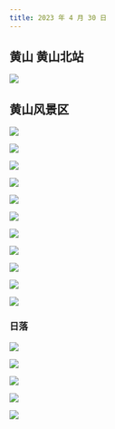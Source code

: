 ```yaml
---
title: 2023 年 4 月 30 日
---
```


## 黄山 黄山北站

![](http://r.photo.store.qq.com/psc?/V53zNsw50AU6SY3IaO3s4AEy7E3FJqkF/bqQfVz5yrrGYSXMvKr.cqVaaXn7k67iyNWRUuI6MCAMWuMf2EmQ750da3fv.p2TTiZ3k6T1D2LHhSc8iRDRzFgpV30otJ5qydj2Onn.79f0!/r)

## 黄山风景区

![](http://r.photo.store.qq.com/psc?/V53zNsw50AU6SY3IaO3s4AEy7E3FJqkF/bqQfVz5yrrGYSXMvKr.cqZEDJ5v7o2B2HAUWmlC4KAiIlFnkf6bwHSdPRno310NNuMXjGoXoi6H4pdls0DpsGBq0QnWNZM2qz6uXgg7BfD4!/r)

![](http://r.photo.store.qq.com/psc?/V53zNsw50AU6SY3IaO3s4AEy7E3FJqkF/bqQfVz5yrrGYSXMvKr.cqZLbx7tjUe0ZyjMi62Fcq7jecIrvUT2vw46slME9Qy6UdpGzOr7oYu7w9iwp4KxWksmT5IBvC.PlD3OOk7Is.Z0!/r)

![](http://r.photo.store.qq.com/psc?/V53zNsw50AU6SY3IaO3s4AEy7E3FJqkF/bqQfVz5yrrGYSXMvKr.cqY.3yP9LVUztIu2DXVv1ty0bpscBAXBtcC7i*MH5e4sga5LDzxS48U2QY3s9koPptUPYiQKAcqI4k32HRKbP124!/r)

![](http://r.photo.store.qq.com/psc?/V53zNsw50AU6SY3IaO3s4AEy7E3FJqkF/bqQfVz5yrrGYSXMvKr.cqe6q1RpDhOHG3m7USDmP5LkM.t6i5dVp4cQ8mOTCgCRFSWWi9HvxeLV*Kp8t5WoUnvj.acFlWh8KaiBYtk145L8!/r)

![](http://r.photo.store.qq.com/psc?/V53zNsw50AU6SY3IaO3s4AEy7E3FJqkF/bqQfVz5yrrGYSXMvKr.cqWruazBguikP3R*1vNgSB1VAEDZZ7HEyG1Ypzs7D7FeBBTidQlaUyLRWwVcHIQjvcouBnc6YwCSxC.QqVcOgNuc!/r)

![](http://r.photo.store.qq.com/psc?/V53zNsw50AU6SY3IaO3s4AEy7E3FJqkF/bqQfVz5yrrGYSXMvKr.cqZMucJfHRM6jD*G8*ESBr.hedxpn2xZipC.F1Tcmk.GVC3rLD2TQxJBK7XI6yyBCpY25VVNBQSEVYXSQHK.oW2M!/r)

![](http://r.photo.store.qq.com/psc?/V53zNsw50AU6SY3IaO3s4AEy7E3FJqkF/bqQfVz5yrrGYSXMvKr.cqWxjAouOio1FRncfMJFoZOlvgvOCFH7ySax9r.BgAms7C8R.DkTqeZF1mO2SIIfbN9N2*2bg06zdE.SSO6LzHhg!/r)

![](http://r.photo.store.qq.com/psc?/V53zNsw50AU6SY3IaO3s4AEy7E3FJqkF/bqQfVz5yrrGYSXMvKr.cqXVS4W87tMBnZ2EvnkKR03dVOOvvbCCfjKhcSZMP6*bRvytZpQ5VGrWJnDgkCpQSkdwUMcCEheeiuDSz4CszxqM!/r)

![](http://r.photo.store.qq.com/psc?/V53zNsw50AU6SY3IaO3s4AEy7E3FJqkF/bqQfVz5yrrGYSXMvKr.cqUuCOzRrllCwd0IewDQb03pI3RBlwLDRbir22Egll50ZXg9t05GmV0pvMniYnPiCvMLZQHqcChh8Z02W5*rDunY!/r)

![](http://r.photo.store.qq.com/psc?/V53zNsw50AU6SY3IaO3s4AEy7E3FJqkF/bqQfVz5yrrGYSXMvKr.cqYUhqzkeRGzwJ.gIJLz0lw0wKfj0V5qIFDGUHssn32wN39ltB4nIuGbCnWUKIlYV4VkNPodPrACvzwlTB9OJ3Eg!/r)

![](http://r.photo.store.qq.com/psc?/V53zNsw50AU6SY3IaO3s4AEy7E3FJqkF/bqQfVz5yrrGYSXMvKr.cqdXX5rpPkp.v.rpzfDPtil8LrzOYF1Fe9laie0bgHdNr5aL92DVT0n9IJoiPr11t5ZwtHLmz38vsC7lYcrTlcWA!/r)

### 日落

![](http://r.photo.store.qq.com/psc?/V53zNsw50AU6SY3IaO3s4AEy7E3FJqkF/bqQfVz5yrrGYSXMvKr.cqeDDlMqA0Mwywp*noGRDUNcXW6.VMzb6gy.KtNXLtJIrr5N3lfcdmWy3ts0PayDp9BMTIpxLBnIejrpJhFJ0D7A!/r)

![](http://r.photo.store.qq.com/psc?/V53zNsw50AU6SY3IaO3s4AEy7E3FJqkF/bqQfVz5yrrGYSXMvKr.cqbiesPTyAbJkVDZAlQUFu0NWuzz18dS8TRslbC.BYdkq0Fyuno1rtXl.bhuadps8yZHsWLRIBeg4Bz.56avvpZs!/r)

![](http://r.photo.store.qq.com/psc?/V53zNsw50AU6SY3IaO3s4AEy7E3FJqkF/bqQfVz5yrrGYSXMvKr.cqTi0YKaEF9ZvC0EipyDdrWt9mj*d8nrdpOM7Aybm7ue726uIa4Dqj8Zdg5olvDBr1WcPS*0X4*6mgu7YMzB4AUc!/r)

![](http://r.photo.store.qq.com/psc?/V53zNsw50AU6SY3IaO3s4AEy7E3FJqkF/bqQfVz5yrrGYSXMvKr.cqRzivNYL3PJ2QE6aohBdzNbtStQgh8E1jBrMoLQGRkuTNn1hzhovDqs4XKHe.O55UN2KxgDf9RZ9T6aP0xwRQ70!/r)

![](http://r.photo.store.qq.com/psc?/V53zNsw50AU6SY3IaO3s4AEy7E3FJqkF/bqQfVz5yrrGYSXMvKr.cqblqn0BV4Et*dfhnSAShkaeGJS7RDGIv9tMIIQjwqmftHMkMsvY8Zuc5dJbGMSBrADZ0UJVbCM.XMSg*vvo3hVM!/r)
